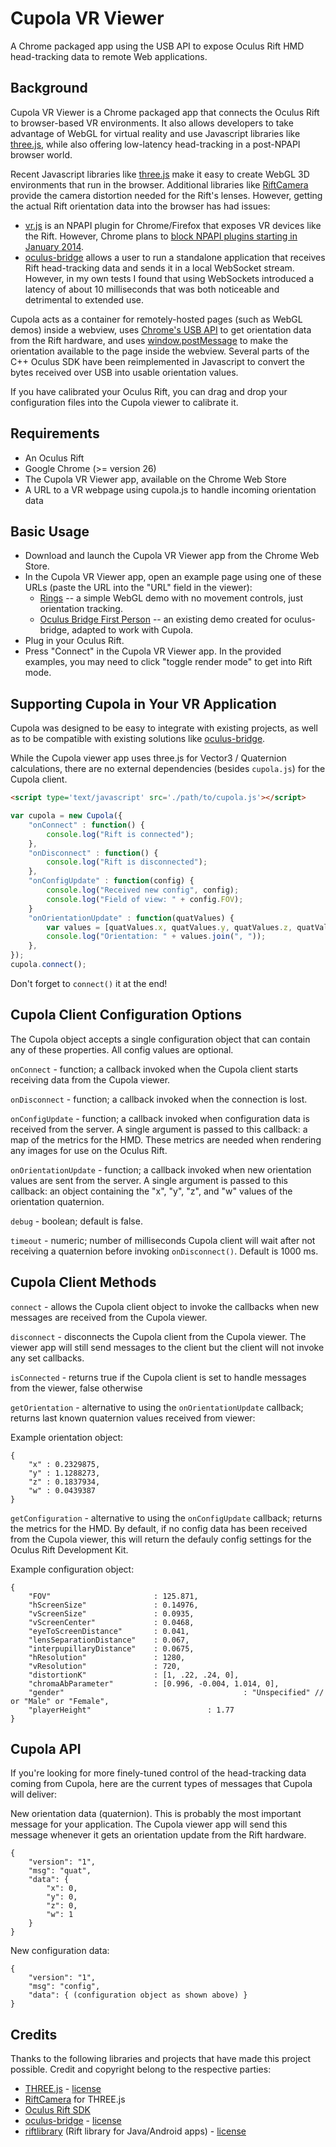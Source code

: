 
Cupola VR Viewer
================

A Chrome packaged app using the USB API to expose Oculus Rift HMD head-tracking data to remote Web applications.

Background
----------

Cupola VR Viewer is a Chrome packaged app that connects the Oculus Rift to browser-based VR environments. It also allows developers to take advantage of WebGL for virtual reality and use Javascript libraries like [three.js](https://github.com/mrdoob/three.js/), while also offering low-latency head-tracking in a post-NPAPI browser world. 

Recent Javascript libraries like [three.js](http://threejs.org/) make it easy to create WebGL 3D environments that run in the browser. Additional libraries like [RiftCamera](https://github.com/troffmo5/OculusStreetView) provide the camera distortion needed for the Rift's lenses. However, getting the actual Rift orientation data into the browser has had issues:

- [vr.js](https://github.com/benvanik/vr.js) is an NPAPI plugin for Chrome/Firefox that exposes VR devices like the Rift. However, Chrome plans to [block NPAPI plugins starting in January 2014](http://blog.chromium.org/2013/09/saying-goodbye-to-our-old-friend-npapi.html).
- [oculus-bridge](https://github.com/Instrument/oculus-bridge) allows a user to run a standalone application that receives Rift head-tracking data and sends it in a local WebSocket stream. However, in my own tests I found that using WebSockets introduced a latency of about 10 milliseconds that was both noticeable and detrimental to extended use.

Cupola acts as a container for remotely-hosted pages (such as WebGL demos) inside a webview, uses [Chrome's USB API](http://developer.chrome.com/apps/usb.html) to get orientation data from the Rift hardware, and uses [window.postMessage](https://developer.mozilla.org/en-US/docs/Web/API/Window.postMessage) to make the orientation available to the page inside the webview. Several parts of the C++ Oculus SDK have been reimplemented in Javascript to convert the bytes received over USB into usable orientation values.

If you have calibrated your Oculus Rift, you can drag and drop your configuration files into the Cupola viewer to calibrate it.

Requirements 
------------

- An Oculus Rift
- Google Chrome (>= version 26)
- The Cupola VR Viewer app, available on the Chrome Web Store
- A URL to a VR webpage using cupola.js to handle incoming orientation data

Basic Usage
-----------

- Download and launch the Cupola VR Viewer app from the Chrome Web Store.
- In the Cupola VR Viewer app, open an example page using one of these URLs (paste the URL into the "URL" field in the viewer):
	- [Rings](http://danandersen.bitbucket.org/rings.html) -- a simple WebGL demo with no movement controls, just orientation tracking.
	- [Oculus Bridge First Person](http://danandersen.bitbucket.org/first_person.html) -- an existing demo created for oculus-bridge, adapted to work with Cupola.
- Plug in your Oculus Rift.
- Press "Connect" in the Cupola VR Viewer app. In the provided examples, you may need to click "toggle render mode" to get into Rift mode.

Supporting Cupola in Your VR Application
----------------------------------------

Cupola was designed to be easy to integrate with existing projects, as well as to be compatible with existing solutions like [oculus-bridge](https://github.com/Instrument/oculus-bridge). 

While the Cupola viewer app uses three.js for Vector3 / Quaternion calculations, there are no external dependencies (besides `cupola.js`) for the Cupola client.

```html
<script type='text/javascript' src='./path/to/cupola.js'></script>
```

```javascript
var cupola = new Cupola({
	"onConnect" : function() {
		console.log("Rift is connected");
	},
	"onDisconnect" : function() {
		console.log("Rift is disconnected");
	},
	"onConfigUpdate" : function(config) {
		console.log("Received new config", config);
		console.log("Field of view: " + config.FOV);
	}
	"onOrientationUpdate" : function(quatValues) {
		var values = [quatValues.x, quatValues.y, quatValues.z, quatValues.w];
        console.log("Orientation: " + values.join(", "));
	},
});
cupola.connect();
```

Don't forget to `connect()` it at the end!


Cupola Client Configuration Options
-----------------------------------

The Cupola object accepts a single configuration object that can contain any of these properties. All config values are optional.

`onConnect` - function; a callback invoked when the Cupola client starts receiving data from the Cupola viewer. 

`onDisconnect` - function; a callback invoked when the connection is lost.

`onConfigUpdate` - function; a callback invoked when configuration data is received from the server. A single argument is passed to this callback: a map of the metrics for the HMD. These metrics are needed when rendering any images for use on the Oculus Rift.

`onOrientationUpdate` - function; a callback invoked when new orientation values are sent from the server. A single argument is passed to this callback: an object containing the "x", "y", "z", and "w" values of the orientation quaternion.

`debug` - boolean; default is false.

`timeout` - numeric; number of milliseconds Cupola client will wait after not receiving a quaternion before invoking `onDisconnect()`. Default is 1000 ms.

Cupola Client Methods
---------------------

`connect` - allows the Cupola client object to invoke the callbacks when new messages are received from the Cupola viewer.

`disconnect` - disconnects the Cupola client from the Cupola viewer. The viewer app will still send messages to the client but the client will not invoke any set callbacks.

`isConnected` - returns true if the Cupola client is set to handle messages from the viewer, false otherwise

`getOrientation` - alternative to using the `onOrientationUpdate` callback; returns last known quaternion values received from viewer:

Example orientation object:

```
{
    "x" : 0.2329875,
    "y" : 1.1288273,
    "z" : 0.1837934,
    "w" : 0.0439387
}
```

`getConfiguration` - alternative to using the `onConfigUpdate` callback; returns the metrics for the HMD. By default, if no config data has been received from the Cupola viewer, this will return the defauly config settings for the Oculus Rift Development Kit.

Example configuration object:

```
{
    "FOV"                       : 125.871,
    "hScreenSize"               : 0.14976,
    "vScreenSize"               : 0.0935,
    "vScreenCenter"             : 0.0468,
    "eyeToScreenDistance"       : 0.041,
    "lensSeparationDistance"    : 0.067,
    "interpupillaryDistance"    : 0.0675,
    "hResolution"               : 1280,
    "vResolution"               : 720,
    "distortionK"               : [1, .22, .24, 0],
    "chromaAbParameter"         : [0.996, -0.004, 1.014, 0],
    "gender"										: "Unspecified" // or "Male" or "Female",
    "playerHeight"							: 1.77
}
```

Cupola API
----------

If you're looking for more finely-tuned control of the head-tracking data coming from Cupola, here are the current types of messages that Cupola will deliver:

New orientation data (quaternion). This is probably the most important message for your application. The Cupola viewer app will send this message whenever it gets an orientation update from the Rift hardware. 

```
{ 
	"version": "1",
	"msg": "quat",
	"data": {
		"x": 0,
		"y": 0,
		"z": 0,
		"w": 1
	}
}
```

New configuration data:

```
{ 
	"version": "1",
	"msg": "config",
	"data": { (configuration object as shown above) }
}
```

Credits
-------

Thanks to the following libraries and projects that have made this project possible. Credit and copyright belong to the respective parties:

- [THREE.js](http://threejs.org/) - [license](https://github.com/mrdoob/three.js/blob/master/LICENSE)
- [RiftCamera](https://github.com/troffmo5/OculusStreetView) for THREE.js
- [Oculus Rift SDK](http://developer.oculusvr.com)
- [oculus-bridge](https://github.com/Instrument/oculus-bridge) - [license](https://github.com/Instrument/oculus-bridge/blob/master/LICENSE)
- [riftlibrary](https://github.com/sebastianherp/riftlibrary) (Rift library for Java/Android apps) - [license](https://github.com/sebastianherp/riftlibrary/blob/master/LICENSE)


